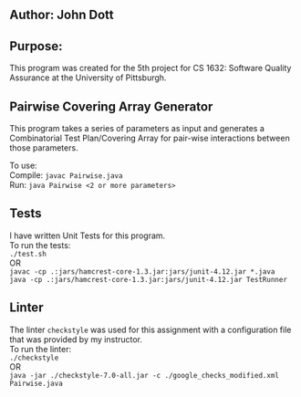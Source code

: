 ## Author: John Dott
## Purpose:
This program was created for the 5th project for CS 1632: Software Quality Assurance at the University of Pittsburgh.
## Pairwise Covering Array Generator
This program takes a series of parameters as input and generates a Combinatorial Test Plan/Covering Array for pair-wise interactions between those parameters.  

To use:   
Compile: `javac Pairwise.java`  
Run: `java Pairwise <2 or more parameters>`
## Tests
I have written Unit Tests for this program.  
To run the tests:    
`./test.sh`  
OR  
`javac -cp .:jars/hamcrest-core-1.3.jar:jars/junit-4.12.jar *.java`  
`java -cp .:jars/hamcrest-core-1.3.jar:jars/junit-4.12.jar TestRunner`

## Linter
The linter `checkstyle` was used for this assignment with a configuration file that was provided by my instructor.   
To run the linter:  
`./checkstyle`  
OR  
`java -jar ./checkstyle-7.0-all.jar -c ./google_checks_modified.xml Pairwise.java
`
